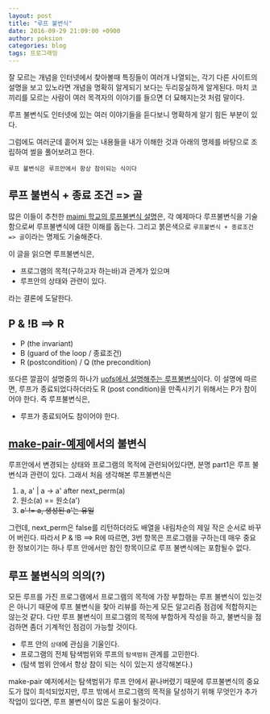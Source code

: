 ```yaml
---
layout: post
title: "루프 불변식"
date: 2016-09-29 21:09:00 +0900
author: poksion
categories: blog
tags: 프로그래밍
---
```


잘 모르는 개념을 인터넷에서 찾아볼때 특징들이 여러개 나열되는, 각기 다른 사이트의 설명을 보고 있노라면 개념을 명확히 알게되기 보다는 두리뭉실하게 알게된다. 마치 코끼리를 모르는 사람이 여러 목격자의 이야기를 들으면 더 묘해지는것 처럼 말이다.

루프 불변식도 인터넷에 있는 여러 이야기들을 듣다보니 명확하게 알기 힘든 부분이 있다.

그럼에도 여러군데 흩어져 있는 내용들을 내가 이해한 것과 아래의 명제를 바탕으로 조립하여 썰을 풀어보려고 한다.

``루프 불변식은 루프안에서 항상 참이되는 식이다``

## 루프 불변식 + 종료 조건 => 골

많은 이들이 추천한 [maimi 학교의 루프불변식 설명](http://www.cs.miami.edu/home/burt/learning/Math120.1/Notes/LoopInvar.html)은, 각 예제마다 루프불변식을 기술함으로써 루프불변식에 대한 이해를 돕는다. 그리고 붉은색으로 ``루프불변식 + 종료조건 => 골``이라는 명제도 기술해준다.

이 글을 읽으면 루프불변식은,

 * 프로그램의 목적(구하고자 하는바)과 관계가 있으며
 * 루프안의 상태와 관련이 있다.

라는 결론에 도달한다.

## P & !B ==> R

 * P (the invariant)
 * B (guard of the loop / 종료조건)
 * R (postcondition) / Q (the precondition)

또다른 깔끔이 설명중의 하나가 [uofs에서 설명해주는 루프불변식](http://www.cs.uofs.edu/~mccloske/courses/cmps144/invariants_lec.html)이다. 이 설명에 따르면, 루프가 종료되었다하더라도 R (post condition)을 만족시키기 위해서는 P가 참이어야 한다. 즉 루프불변식은,

 * 루프가 종료되어도 참이어야 한다.

## [make-pair-예제](/blog/2016/09/28/make-pair-알고리듬.html)에서의 불변식

루프안에서 변경되는 상태와 프로그램의 목적에 관련되어있다면, 분명 part1은 루프 불변식과 관련이 있다. 그래서 처음 생각해본 루프불변식은

 1. a, a' | a -> a' after next_perm(a)
 2. 원소(a) == 원소(a')
 3. ~~a' != a, 생성된 a'는 유일~~

그런데, next_perm은 false를 리턴하더라도 배열을 내림차순의 제일 작은 순서로 바꾸어 버린다. 따라서 P & !B ==> R에 따르면, 3번 항목은 프로그램을 구하는데 매우 중요한 정보이기는 하나 루프 안에서만 참인 항목이므로 루프 불변식에는 포함될수 없다.

## 루프 불변식의 의의(?)

모든 루프를 가진 프로그램에서 프로그램의 목적에 가장 부합하는 루프 불변식이 있는것은 아니기 때문에 루프 불변식을 찾아 리뷰를 하는게 모든 알고리즘 점검에 적합하지는 않는것 같다. 다만 루프 불변식이 프로그램의 목적에 부합하게 작성을 하고, 불변식을 점검하면 좀더 기계적인 점검이 가능할 것이다.

 * 루프 안의 ``상태``에 관심을 기울인다.
 * 프로그램의 전체 탐색범위와 루프의 ``탐색범위`` 관계를 고민한다.
 * (탐색 범위 안에서 항상 참이 되는 식이 있는지 생각해본다.)

make-pair 예저에서는 탐색범위가 루프 안에서 끝나버렸기 때문에 루프불변식의 중요도가 많이 희석되었지만, 루프 밖에서 프로그램의 목적을 달성하기 위해 무엇인가 추가 작업이 있다면, 루프 불변식이 많은 도움이 될것이다.

